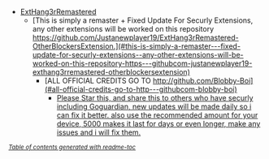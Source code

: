 - [ExtHang3rRemastered](#exthang3rremastered)
  * [This is simply a remaster + Fixed Update For Securly Extensions, any other extensions will be worked on this repository https://github.com/Justanewplayer19/ExtHang3rRemastered-OtherBlockersExtension.](#this-is-simply-a-remaster---fixed-update-for-securly-extensions--any-other-extensions-will-be-worked-on-this-repository-https---githubcom-justanewplayer19-exthang3rremastered-otherblockersextension)
    + [ALL OFFICIAL CREDITS GO TO http://github.com/Blobby-Boi](#all-official-credits-go-to-http---githubcom-blobby-boi)
      - [Please Star this, and share this to others who have securly including Goguardian, new updates will be made daily so i can fix it better. also use the recommended amount for your device, 5000 makes it last for days or even longer, make any issues and i will fix them.](#please-star-this--and-share-this-to-others-who-have-securly-including-goguardian--new-updates-will-be-made-daily-so-i-can-fix-it-better-also-use-the-recommended-amount-for-your-device--5000-makes-it-last-for-days-or-even-longer--make-any-issues-and-i-will-fix-them)

<small><i><a href='http://github.com/3kh0/readme-toc/'>Table of contents generated with readme-toc</a></i></small>
